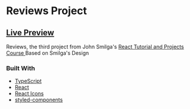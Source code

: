 # Reviews Project

## [Live Preview](https://ilyaeru.github.io/Reviews-React-Project/)

Reviews, the third project from John Smilga's [React Tutorial and Projects Course ](https://www.udemy.com/course/react-tutorial-and-projects-course/)
Based on Smilga's Design

### Built With

- [TypeScript](https://www.typescriptlang.org/)
- [React](https://reactjs.org/)
- [React Icons](https://react-icons.github.io/react-icons/)
- [styled-components](https://www.styled-components.com/)
